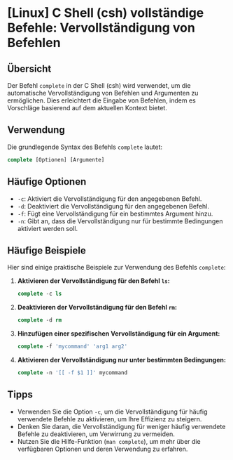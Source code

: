 # [Linux] C Shell (csh) vollständige Befehle: Vervollständigung von Befehlen

## Übersicht
Der Befehl `complete` in der C Shell (csh) wird verwendet, um die automatische Vervollständigung von Befehlen und Argumenten zu ermöglichen. Dies erleichtert die Eingabe von Befehlen, indem es Vorschläge basierend auf dem aktuellen Kontext bietet.

## Verwendung
Die grundlegende Syntax des Befehls `complete` lautet:

```csh
complete [Optionen] [Argumente]
```

## Häufige Optionen
- `-c`: Aktiviert die Vervollständigung für den angegebenen Befehl.
- `-d`: Deaktiviert die Vervollständigung für den angegebenen Befehl.
- `-f`: Fügt eine Vervollständigung für ein bestimmtes Argument hinzu.
- `-n`: Gibt an, dass die Vervollständigung nur für bestimmte Bedingungen aktiviert werden soll.

## Häufige Beispiele
Hier sind einige praktische Beispiele zur Verwendung des Befehls `complete`:

1. **Aktivieren der Vervollständigung für den Befehl `ls`:**
   ```csh
   complete -c ls
   ```

2. **Deaktivieren der Vervollständigung für den Befehl `rm`:**
   ```csh
   complete -d rm
   ```

3. **Hinzufügen einer spezifischen Vervollständigung für ein Argument:**
   ```csh
   complete -f 'mycommand' 'arg1 arg2'
   ```

4. **Aktivieren der Vervollständigung nur unter bestimmten Bedingungen:**
   ```csh
   complete -n '[[ -f $1 ]]' mycommand
   ```

## Tipps
- Verwenden Sie die Option `-c`, um die Vervollständigung für häufig verwendete Befehle zu aktivieren, um Ihre Effizienz zu steigern.
- Denken Sie daran, die Vervollständigung für weniger häufig verwendete Befehle zu deaktivieren, um Verwirrung zu vermeiden.
- Nutzen Sie die Hilfe-Funktion (`man complete`), um mehr über die verfügbaren Optionen und deren Verwendung zu erfahren.